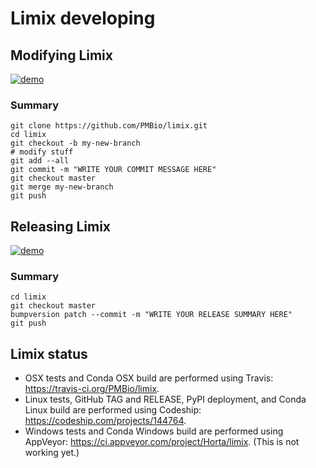 # Limix developing

## Modifying Limix

[![demo](https://asciinema.org/a/dz5tvy04ma8riviemrmg3impm.png)](https://asciinema.org/a/dz5tvy04ma8riviemrmg3impm?autoplay=1)

### Summary

```
git clone https://github.com/PMBio/limix.git
cd limix
git checkout -b my-new-branch
# modify stuff
git add --all
git commit -m "WRITE YOUR COMMIT MESSAGE HERE"
git checkout master
git merge my-new-branch
git push
```

## Releasing Limix

[![demo](https://asciinema.org/a/41878.png)](https://asciinema.org/a/41878=1)

### Summary
```
cd limix
git checkout master
bumpversion patch --commit -m "WRITE YOUR RELEASE SUMMARY HERE"
git push
```

## Limix status

- OSX tests and Conda OSX build are performed using Travis:
https://travis-ci.org/PMBio/limix.
- Linux tests, GitHub TAG and RELEASE, PyPI deployment, and Conda Linux build
are performed using Codeship: https://codeship.com/projects/144764.
- Windows tests and Conda Windows build are performed using AppVeyor: https://ci.appveyor.com/project/Horta/limix. (This is not working yet.)
